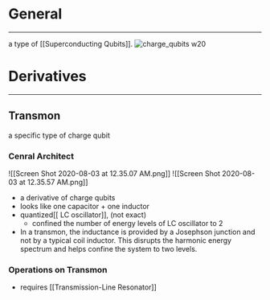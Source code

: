 # General 
---
a type of [[Superconducting Qubits]].
![charge_qubits w20](../../Attachments/charge%20qubits.png)

# Derivatives
---
## Transmon
a specific type of charge qubit
### Cenral Architect 
![[Screen Shot 2020-08-03 at 12.35.07 AM.png]]
![[Screen Shot 2020-08-03 at 12.35.57 AM.png]]
- a derivative of charge qubits
- looks like one capacitor + one inductor
- quantized[[ LC oscillator]], (not exact)
	- confined the number of energy levels of LC oscillator to 2
- In a transmon, the inductance is provided by a Josephson junction and not by a typical coil inductor. This disrupts the harmonic energy spectrum and helps confine the system to two levels.

### Operations on Transmon
- requires [[Transmission-Line Resonator]]

